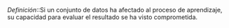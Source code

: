 *Definición*::Si un conjunto de datos ha afectado al proceso de aprendizaje, su capacidad para evaluar el resultado se ha visto comprometida.
